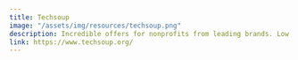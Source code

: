 ```yaml
---
title: Techsoup
image: "/assets/img/resources/techsoup.png"
description: Incredible offers for nonprofits from leading brands. Low administrative fees. Join their global community!
link: https://www.techsoup.org/
---
```

